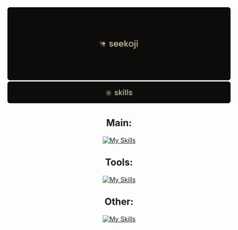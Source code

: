 <div>
<div align="center">
<img src="banner.png"/>
<img src="skills.png"/>

## Main: <br>
[![My Skills](https://skillicons.dev/icons?i=html,css,ts,nextjs,react,tailwind,tauri)](https://skillicons.dev)

## Tools: <br>
[![My Skills](https://skillicons.dev/icons?i=cloudflare,figma,git)](https://skillicons.dev)

## Other: <br>
[![My Skills](https://skillicons.dev/icons?i=ae,au,pr,ps,linux)](https://skillicons.dev)

</div>
</div>
